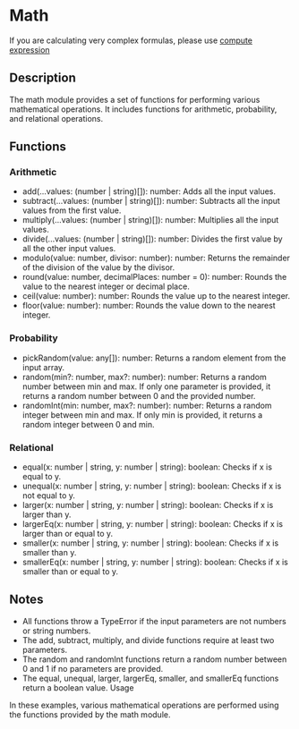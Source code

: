 # Math

If you are calculating very complex formulas, please use [compute expression](/guide/compute-expression.html)

## Description

The math module provides a set of functions for performing various mathematical operations. It includes functions for arithmetic, probability, and relational operations.

## Functions

### Arithmetic

- add(...values: (number | string)[]): number: Adds all the input values.
- subtract(...values: (number | string)[]): number: Subtracts all the input values from the first value.
- multiply(...values: (number | string)[]): number: Multiplies all the input values.
- divide(...values: (number | string)[]): number: Divides the first value by all the other input values.
- modulo(value: number, divisor: number): number: Returns the remainder of the division of the value by the divisor.
- round(value: number, decimalPlaces: number = 0): number: Rounds the value to the nearest integer or decimal place.
- ceil(value: number): number: Rounds the value up to the nearest integer.
- floor(value: number): number: Rounds the value down to the nearest integer.

### Probability

- pickRandom(value: any[]): number: Returns a random element from the input array.
- random(min?: number, max?: number): number: Returns a random number between min and max. If only one parameter is provided, it returns a random number between 0 and the provided number.
- randomInt(min: number, max?: number): number: Returns a random integer between min and max. If only min is provided, it returns a random integer between 0 and min.

### Relational

- equal(x: number | string, y: number | string): boolean: Checks if x is equal to y.
- unequal(x: number | string, y: number | string): boolean: Checks if x is not equal to y.
- larger(x: number | string, y: number | string): boolean: Checks if x is larger than y.
- largerEq(x: number | string, y: number | string): boolean: Checks if x is larger than or equal to y.
- smaller(x: number | string, y: number | string): boolean: Checks if x is smaller than y.
- smallerEq(x: number | string, y: number | string): boolean: Checks if x is smaller than or equal to y.

## Notes

- All functions throw a TypeError if the input parameters are not numbers or string numbers.
- The add, subtract, multiply, and divide functions require at least two parameters.
- The random and randomInt functions return a random number between 0 and 1 if no parameters are provided.
- The equal, unequal, larger, largerEq, smaller, and smallerEq functions return a boolean value.
Usage

In these examples, various mathematical operations are performed using the functions provided by the math module.
